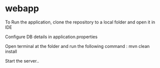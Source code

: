 # webapp

To Run the application, clone the repository to a local folder and open it in IDE

Configure DB details in application.properties

Open terminal at the folder and run the following command : mvn clean install

Start the server..

